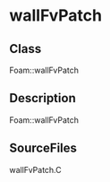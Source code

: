 # wallFvPatch 
## Class
Foam::wallFvPatch

## Description
Foam::wallFvPatch

## SourceFiles
wallFvPatch.C

